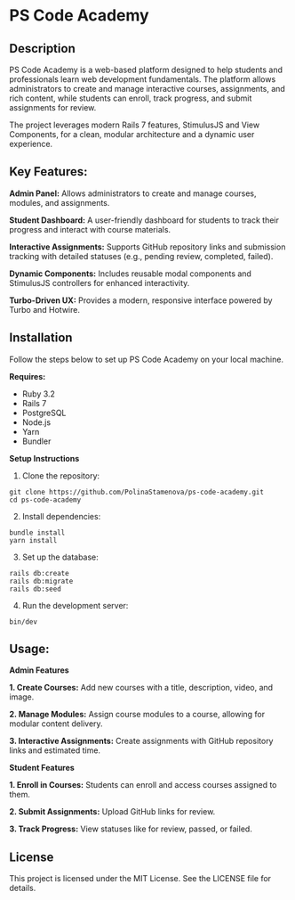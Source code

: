 # PS Code Academy

## Description
PS Code Academy is a web-based platform designed to help students and professionals learn web development fundamentals. The platform allows administrators to create and manage interactive courses, assignments, and rich content, while students can enroll, track progress, and submit assignments for review.

The project leverages modern Rails 7 features, StimulusJS and View Components, for a clean, modular architecture and a dynamic user experience.

## Key Features:

**Admin Panel:** Allows administrators to create and manage courses, modules, and assignments.

**Student Dashboard:** A user-friendly dashboard for students to track their progress and interact with course materials.

**Interactive Assignments:** Supports GitHub repository links and submission tracking with detailed statuses (e.g., pending review, completed, failed).

**Dynamic Components:** Includes reusable modal components and StimulusJS controllers for enhanced interactivity.

**Turbo-Driven UX:** Provides a modern, responsive interface powered by Turbo and Hotwire.

## Installation
Follow the steps below to set up PS Code Academy on your local machine.

**Requires:**
- Ruby 3.2
- Rails 7
- PostgreSQL
- Node.js
- Yarn
- Bundler

**Setup Instructions**

1. Clone the repository:

```
git clone https://github.com/PolinaStamenova/ps-code-academy.git
cd ps-code-academy
```

2. Install dependencies:

```
bundle install
yarn install
```

3. Set up the database:
```
rails db:create
rails db:migrate
rails db:seed
```

4. Run the development server:
```
bin/dev
```


## Usage:

**Admin Features**

**1. Create Courses:** Add new courses with a title, description, video, and image.

**2. Manage Modules:** Assign course modules to a course, allowing for modular content delivery.

**3. Interactive Assignments:** Create assignments with GitHub repository links and estimated time.

**Student Features**

**1. Enroll in Courses:** Students can enroll and access courses assigned to them.

**2. Submit Assignments:** Upload GitHub links for review.

**3. Track Progress:** View statuses like for review, passed, or failed.

## License

This project is licensed under the MIT License. See the LICENSE file for details.